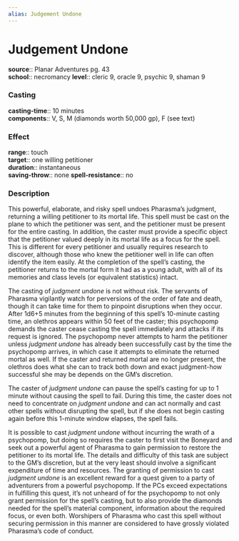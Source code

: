 ```yaml
---
alias: Judgement Undone
---
```


# Judgement Undone 

**source**:: Planar Adventures pg. 43  
**school**:: necromancy
**level**:: cleric 9, oracle 9, psychic 9, shaman 9

### Casting 

**casting-time**:: 10 minutes  
**components**:: V, S, M (diamonds worth 50,000 gp), F (see text)

### Effect 

**range**:: touch  
**target**:: one willing petitioner  
**duration**:: instantaneous  
**saving-throw**:: none
**spell-resistance**:: no

### Description 

This powerful, elaborate, and risky spell undoes Pharasma’s judgment, returning a willing petitioner to its mortal life. This spell must be cast on the plane to which the petitioner was sent, and the petitioner must be present for the entire casting. In addition, the caster must provide a specific object that the petitioner valued deeply in its mortal life as a focus for the spell. This is different for every petitioner and usually requires research to discover, although those who knew the petitioner well in life can often identify the item easily. At the completion of the spell’s casting, the petitioner returns to the mortal form it had as a young adult, with all of its memories and class levels (or equivalent statistics) intact.  
  
The casting of *judgment undone* is not without risk. The servants of Pharasma vigilantly watch for perversions of the order of fate and death, though it can take time for them to pinpoint disruptions when they occur. After 1d6+5 minutes from the beginning of this spell’s 10-minute casting time, an olethros appears within 50 feet of the caster; this psychopomp demands the caster cease casting the spell immediately and attacks if its request is ignored. The psychopomp never attempts to harm the petitioner unless *judgment undone* has already been successfully cast by the time the psychopomp arrives, in which case it attempts to eliminate the returned mortal as well. If the caster and returned mortal are no longer present, the olethros does what she can to track both down and exact judgment-how successful she may be depends on the GM’s discretion.  
  
The caster of *judgment undone* can pause the spell’s casting for up to 1 minute without causing the spell to fail. During this time, the caster does not need to concentrate on *judgment undone* and can act normally and cast other spells without disrupting the spell, but if she does not begin casting again before this 1-minute window elapses, the spell fails.  
  
It is possible to cast *judgment undone* without incurring the wrath of a psychopomp, but doing so requires the caster to first visit the Boneyard and seek out a powerful agent of Pharasma to gain permission to restore the petitioner to its mortal life. The details and difficulty of this task are subject to the GM’s discretion, but at the very least should involve a significant expenditure of time and resources. The granting of permission to cast *judgment undone* is an excellent reward for a quest given to a party of adventurers from a powerful psychopomp. If the PCs exceed expectations in fulfilling this quest, it’s not unheard of for the psychopomp to not only grant permission for the spell’s casting, but to also provide the diamonds needed for the spell’s material component, information about the required focus, or even both. Worshipers of Pharasma who cast this spell without securing permission in this manner are considered to have grossly violated Pharasma’s code of conduct.

